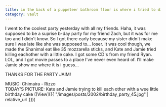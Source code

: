```yaml
---
title: in the back of a puppeteer bathroom floor is where i tried to die
category: vault
---
```


I went to the coolest party yesterday with all my friends. Haha, it was
supposed to be a suprise b-day party for my friend Zach, but it was for me too
and I didn't know. So I got there early because my sister didn't make sure I
was late like she was supposed to... loser. It was cool though, we made the
Shanimal eat like 35 mozzarella sticks, and Kate and Jamie tried killing
eachother with a little cake. I got some CD's from my friend Ryan. LOL, and I
got movie passes to a place I've never even heard of. I'll make Jamie show me
where it is i guess...

THANKS FOR THE PARTY JAIM!

MUSIC: Chimaira - Rizzo  
TODAY'S PICTURE: Kate and Jamie trying to kill each other with a wee little birthday cake ([View]({{ "/images/posts/2002/birthday_party_45.jpg" | relative_url }}))
